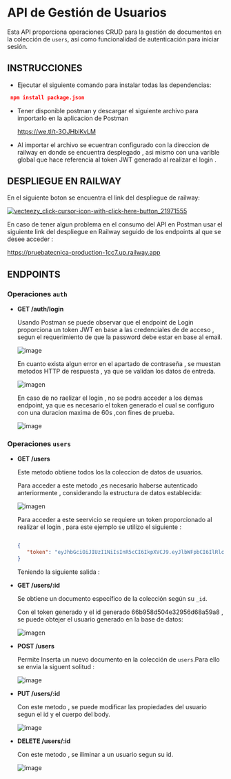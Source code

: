 # API de Gestión de Usuarios

Esta API proporciona operaciones CRUD para la gestión de documentos en la colección de `users`, así como funcionalidad de autenticación para iniciar sesión.


## INSTRUCCIONES

- Ejecutar el siguiente comando para instalar todas las dependencias:

 ```json
  npm install package.json
 ```

 - Tener disponible postman y  descargar el siguiente archivo para importarlo en la aplicacion de Postman

      https://we.tl/t-3OJHblKvLM

 - Al importar el archivo se ecuentran configurado con  la direccion de railway en donde se encuentra desplegado , asi mismo con una varible global que hace referencia al token JWT generado al realizar el login . 

## DESPLIEGUE EN RAILWAY

En el siguiente boton se encuentra el link del despliegue de railway:

[![vecteezy_click-cursor-icon-with-click-here-button_21971555](https://github.com/user-attachments/assets/d23d2c7e-df46-4202-870d-06250a758ab5)](https://pruebatecnica-production-1cc7.up.railway.app)

En caso de tener algun problema  en el consumo del API en  Postman usar el siguiente link del despliegue en Railway seguido de los endpoints al que se desee acceder : 


https://pruebatecnica-production-1cc7.up.railway.app


## ENDPOINTS


### Operaciones `auth`

- **GET  /auth/login**

  Usando Postman  se puede observar que el endpoint de Login proporciona un token JWT  en base a las credenciales de de acceso , segun el requerimiento de que la password debe estar en base al email. 
  
  
  ![image](https://github.com/user-attachments/assets/7f707a7e-b72e-4032-b356-4e2e8c313dc9)

   

  En cuanto exista algun error en el apartado de contraseña , se muestan metodos HTTP de respuesta , ya que se validan los datos de entreda.

   ![imagen](https://github.com/user-attachments/assets/736b773d-23b9-41f5-94ff-2f43d5db8055)


  En caso de no raelizar el login  , no se podra acceder a los demas endpoint, ya que es necesario el token generado  el cual se configuro con una duracion maxima de 60s ,con fines de prueba.

  ![image](https://github.com/user-attachments/assets/5f7549fd-7bfe-49ca-ae31-c1f03b7d4ffc)


### Operaciones `users`

- **GET /users**

  Este metodo obtiene todos los la coleccion de datos  de usuarios.

  Para acceder a este metodo ,es necesario haberse autenticado anteriormente , considerando la estructura de datos establecida:
  
  ![imagen](https://github.com/user-attachments/assets/3e5a6751-aaa4-445a-89f3-78a8a773f1f5)

  Para acceder a este seervicio se requiere un token proporcionado al realizar el login , para este ejemplo se utilizo  el siguiente  :
  ```json
  
  {
     "token": "eyJhbGciOiJIUzI1NiIsInR5cCI6IkpXVCJ9.eyJlbWFpbCI6IlRlc3RAZXhhbXBsZS5jb20iLCJpYXQiOjE3MjM0MTQ1OTYsImV4cCI6MTcyMzQxNDY1Nn0.y6RUmrZW4xNotwfEbsKuuYpOusQSJSvnfCXyD7QBAx0"
  }
  
  ```

  Teniendo la siguiente salida :




- **GET /users/:id**

  Se obtiene un documento específico de la colección según su `_id`.

  Con el token generado  y  el id generado 66b958d504e32956d68a59a8 , se puede obtejer el usuario generado en la base de datos:
 
    ![imagen](https://github.com/user-attachments/assets/0baa1e16-5e55-4328-83b1-5cfffd46a8c6)

 

- **POST /users**
  
  Permite Inserta un nuevo documento en la colección de `users`.Para ello se envia la siguent solitud :
  
  ![image](https://github.com/user-attachments/assets/9031ad76-071c-4d5c-b400-ff0bfa75659a)


- **PUT /users/:id**
  
  Con este metodo  , se puede modificar las propiedades del usuario segun el id y el cuerpo del body.

  ![image](https://github.com/user-attachments/assets/752df8e2-63bf-40e2-a7fa-613cd5a64b8b)


- **DELETE /users/:id**
  
  Con este metodo , se iliminar a un usuario segun su id.

  ![image](https://github.com/user-attachments/assets/52d772e8-d7f7-4cb3-944c-c0250e3a77c6)
